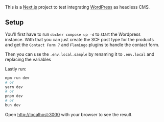 This is a [Next.js](https://nextjs.org) project to test integrating [WordPress](https://wordpress.org/) as headless CMS.  

## Setup

You'll first have to run `docker compose up -d` to start the Wordpress instance. With that you can just create the SCF post type for the products and get the `Contact Form 7` and `Flamingo` plugins to handle the contact form.

Then you can use the `.env.local.sample` by renaming it to `.env.local` and replacing the variables 

Lastly run:

```bash
npm run dev
# or
yarn dev
# or
pnpm dev
# or
bun dev
```

Open [http://localhost:3000](http://localhost:3000) with your browser to see the result.

